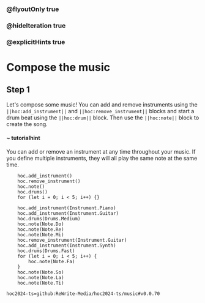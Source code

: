 ### @flyoutOnly true
### @hideIteration true
### @explicitHints true

# Compose the music

## Step 1
Let's compose some music! You can add and remove instruments using the ``||hoc:add_instrument||`` and ``||hoc:remove_instrument||`` blocks and start a drum beat using the ``||hoc:drum||`` block. Then use the ``||hoc:note||`` block to create the song. 

#### ~ tutorialhint
You can add or remove an instrument at any time throughout your music. If you define multiple instruments, they will all play the same note at the same time.

```ghost
    hoc.add_instrument()
    hoc.remove_instrument()
    hoc.note()
    hoc.drums()
    for (let i = 0; i < 5; i++) {}
```
```template
    hoc.add_instrument(Instrument.Piano)
    hoc.add_instrument(Instrument.Guitar)
    hoc.drums(Drums.Medium)    
    hoc.note(Note.Do)
    hoc.note(Note.Re)
    hoc.note(Note.Mi)
    hoc.remove_instrument(Instrument.Guitar)
    hoc.add_instrument(Instrument.Synth)
    hoc.drums(Drums.Fast)  
    for (let i = 0; i < 5; i++) {
        hoc.note(Note.Fa)
    }  
    hoc.note(Note.So)
    hoc.note(Note.La)
    hoc.note(Note.Ti)
```

```package
hoc2024-ts=github:ReWrite-Media/hoc2024-ts/music#v0.0.70
```